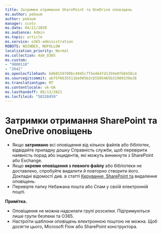 ```yaml
---
title: Затримки отримання SharePoint та OneDrive оповіщень
ms.author: pebaum
author: pebaum
manager: scotv
ms.date: 04/21/2020
ms.audience: Admin
ms.topic: article
ms.service: o365-administration
ROBOTS: NOINDEX, NOFOLLOW
localization_priority: Normal
ms.collection: Adm_O365
ms.custom:
- "9000118"
- "2642"
ms.openlocfilehash: bd60159789bc4945c7f5e464fd1359e8fb8458cd
ms.sourcegitcommit: ab75f66355116e995b3cb5505465b31989339e28
ms.translationtype: MT
ms.contentlocale: uk-UA
ms.lasthandoff: 08/13/2021
ms.locfileid: "58328459"
---
```

# <a name="delays-in-receiving-sharepoint-and-onedrive-alerts"></a>Затримки отримання SharePoint та OneDrive оповіщень

- Якщо **затримано** всі оповіщення від кількох файлів або бібліотек, відвідайте приладну дошку Справність служби, щоб перевірити наявність порад або інцидентів, які можуть виникнути з SharePoint або Exchange. [](https://portal.office.com/adminportal/home?ref=/servicehealth)
- Якщо **окреме оповіщення з певного файлу** або бібліотеки не доставлено, спробуйте видалити й повторно створити його. Докладні відомості див. в статті [Керування, SharePoint та](https://support.microsoft.com/office/99dfb19c-9a90-4a8c-aba1-aa8c8afb0de2) видалення оповіщень.
- Перевірте папку Небажана пошта або Спам у своїй електронній пошті.

**Примітка.**
- Оповіщення не можна надсилати групі розсилки. Підтримуються лише групи безпеки та O365.
- Настроїти шаблони оповіщень електронною поштою не можна. Щоб досягти цього, Microsoft Flow або SharePoint конструктора.
